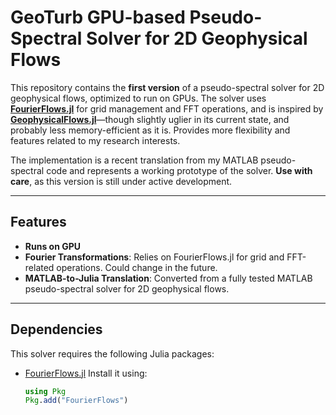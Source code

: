 # GeoTurb GPU-based Pseudo-Spectral Solver for 2D Geophysical Flows


This repository contains the **first version** of a pseudo-spectral solver for 2D geophysical flows, optimized to run on GPUs. The solver uses **[FourierFlows.jl](https://github.com/FourierFlows/FourierFlows.jl)** for grid management and FFT operations, and is inspired by **[GeophysicalFlows.jl](https://github.com/FourierFlows/GeophysicalFlows.jl)**—though slightly uglier in its current state, and probably less memory-efficient as it is. Provides more flexibility and features related to my research interests.

The implementation is a recent translation from my MATLAB pseudo-spectral code and represents a working prototype of the solver. **Use with care**, as this version is still under active development.

---

## Features

- **Runs on GPU**
- **Fourier Transformations**: Relies on FourierFlows.jl for grid and FFT-related operations. Could change in the future.
- **MATLAB-to-Julia Translation**: Converted from a fully tested MATLAB pseudo-spectral solver for 2D geophysical flows.

---

## Dependencies

This solver requires the following Julia packages:
- [FourierFlows.jl](https://github.com/FourierFlows/FourierFlows.jl)
  Install it using:
  ```julia
  using Pkg
  Pkg.add("FourierFlows")
